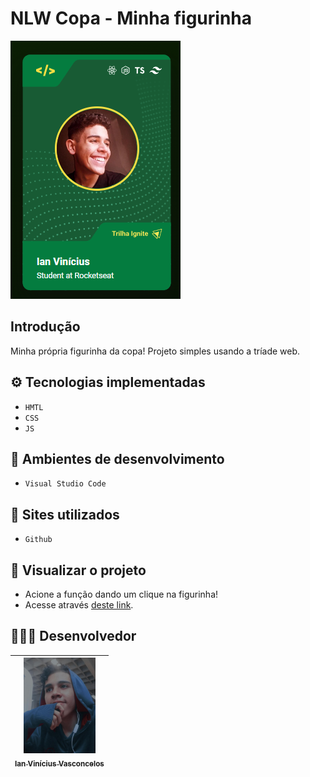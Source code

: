 # NLW Copa - Minha figurinha
![image.png](mycard.png)

## Introdução 

Minha própria figurinha da copa! Projeto simples usando a tríade web.

## ⚙️ Tecnologias implementadas

- ``HMTL``
- ``CSS``
- ``JS``

## 🌌 Ambientes de desenvolvimento

- ``Visual Studio Code``

## 🌠 Sites utilizados

- ``Github``

## 📌 Visualizar o projeto
- Acione a função dando um clique na figurinha!
- Acesse através [deste link](https://nerdaleatorio.github.io/figurinha-da-copa).

## 👨🏻‍🎓 Desenvolvedor

| [<img src="me.jpeg" width=115><br><sub>Ian Vinícius Vasconcelos</sub>](https://github.com/NerdAleatorio) |  
| :---: | 
